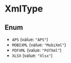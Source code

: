 # XmlType

## Enum

* `APS` (value: `"APS"`)
* `MOBIXML` (value: `"MobiXml"`)
* `PDFXML` (value: `"PdfXml"`)
* `XLSX` (value: `"Xlsx"`)
